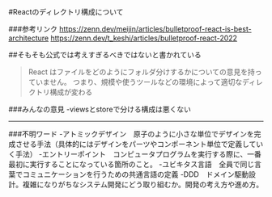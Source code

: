 #Reactのディレクトリ構成について

###参考リンク
https://zenn.dev/meijin/articles/bulletproof-react-is-best-architecture
https://zenn.dev/t_keshi/articles/bulletproof-react-2022


##そもそも公式では考えすぎるべきではないと書かれている
>React はファイルをどのようにフォルダ分けするかについての意見を持っていません。
つまり、規模や使うツールなどの環境によって適切なディレクトリ構成が変わる




###みんなの意見
-viewsとstoreで分ける構成は悪くない



---
###不明ワード
-アトミックデザイン　原子のように小さな単位でデザインを完成させる手法（具体的にはデザインをパーツやコンポーネント単位で定義していく手法）
-エントリーポイント　コンピュータプログラムを実行する際に、一番最初に実行することになっている箇所のこと。
-ユビキタス言語　全員で同じ言葉でコミュニケーションを行うための共通言語の定義
-DDD　ドメイン駆動設計。複雑になりがちなシステム開発にどう取り組むか。開発の考え方や進め方。